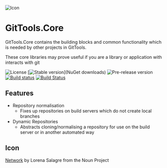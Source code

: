 ![Icon](https://raw.github.com/GitTools/GitTools.Core/master/GitTools_logo.png)

GitTools.Core
=============

GitTools.Core contains the building blocks and common functionality which is needed by other projects in GitTools.

These core libraries may prove useful if you are a library or application with interacts with git

![License](https://img.shields.io/github/license/gittools/gittools.core.svg)
[![Stable version](https://img.shields.io/nuget/v/GitTools.Core.svg?maxAge=2592000)](NuGet downloads)
![Pre-release version](https://img.shields.io/nuget/vpre/gittools.core.svg)
[![Build status](https://ci.appveyor.com/api/projects/status/jtc2o9tql0qqcc9w?svg=true)](https://ci.appveyor.com/project/GitTools/gittools-core)
[![Build Status](https://travis-ci.org/GitTools/GitTools.Core.svg?branch=master)](https://travis-ci.org/GitTools/GitTools.Core)

## Features
 - Repository normalisation
    - Fixes up repositories on build servers which do not create local branches
 - Dynamic Repositories
    - Abstracts cloning/normalising a repository for use on the build server or in another automated way


## Icon
[Network](https://thenounproject.com/term/network/60865/) by Lorena Salagre from the Noun Project
